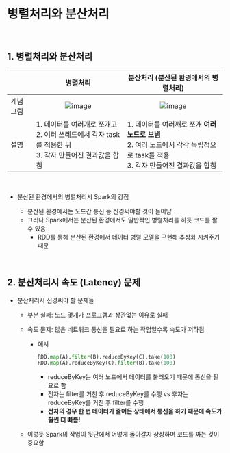 # 병렬처리와 분산처리

<br/>

## 1. 병렬처리와 분산처리

||<center>병렬처리</center>|<center>분산처리 (분산된 환경에서의 병렬처리)</center>|
|:---|:---|:---|
|개념그림|    <center>![image](https://github.com/SKR-DataScience/Realtime_Data_Processing/assets/55543156/e07c8f93-5de6-4997-a6cc-db079d058998)</center>|    <center>![image](https://github.com/SKR-DataScience/Realtime_Data_Processing/assets/55543156/50336d3e-f184-4d4f-ad08-ec9aa20163aa)</center>|
|설명|1. 데이터를 여러개로 쪼개고 <br/> 2. 여러 쓰레드에서 각자 task를 적용한 뒤 <br/> 3. 각자 만들어진 결과값을 합침|1. 데이터를 여러깨로 쪼개 **여러 노드로 보냄** <br/> 2. 여러 노드에서 각각 독립적으로 task를 적용 <br/> 3. 각자 만들어진 결과값을 합침|

<br/>

* 분산된 환경에서의 병렬처리시 Spark의 강점

  - 분산된 환경에서는 노드간 통신 등 신경써야할 것이 늘어남
  - 그러나 Spark에서는 분산된 환경에서도 일반적인 병렬처리를 하듯 코드를 짤 수 있음
    - RDD를 통해 분산된 환경에서 데이터 병렬 모델을 구현해 추상화 시켜주기 때문


<br/>

## 2. 분산처리시 속도 (Latency) 문제

* 분산처리시 신경써야 할 문제들
  - 부분 실패: 노드 몇개가 프로그램과 상관없는 이유로 실패
  - 속도 문제: 많은 네트워크 통신을 필요로 하는 작업일수록 속도가 저하됨 
  
    - 예시
        ~~~python
        RDD.map(A).filter(B).reduceByKey(C).take(100)
        RDD.map(A).reduceByKey(C).filter(B).take(100)
        ~~~
      - reduceByKey는 여러 노드에서 데이터를 불러오기 때문에 통신을 필요로 함
      - 전자는 filter를 거친 후 reduceByKey를 수행 vs 후자는 reduceByKey를 거친 후 filter를 수행
      - **전자의 경우 한 번 데이터가 줄어든 상태에서 통신을 하기 때문에 속도가 훨씬 더 빠름!**
  - 이렇듯 Spark의 작업이 뒷단에서 어떻게 돌아갈지 상상하며 코드를 짜는 것이 중요함
